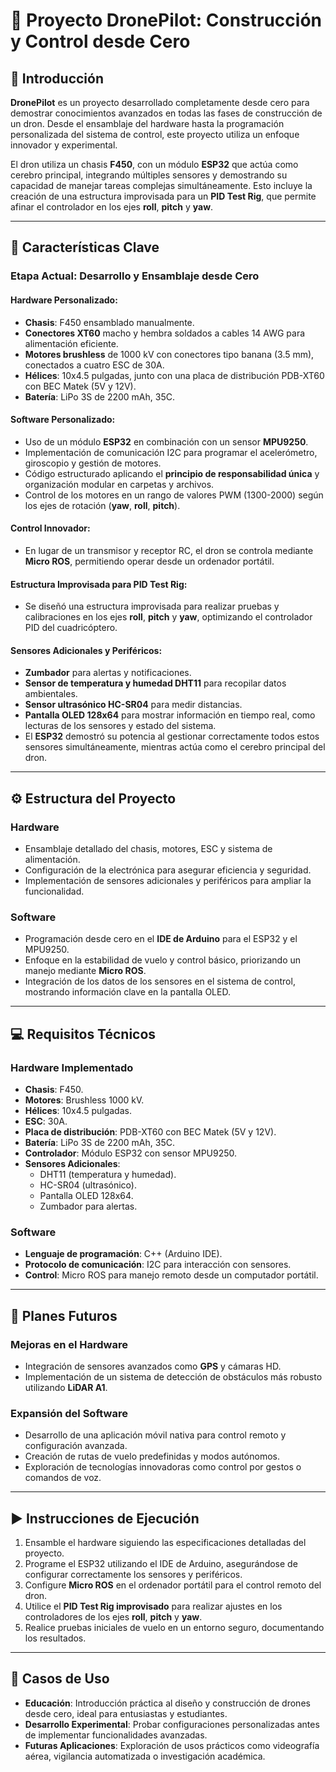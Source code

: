 # 🚀 Proyecto DronePilot: Construcción y Control desde Cero  

## 📝 Introducción  
**DronePilot** es un proyecto desarrollado completamente desde cero para demostrar conocimientos avanzados en todas las fases de construcción de un dron. Desde el ensamblaje del hardware hasta la programación personalizada del sistema de control, este proyecto utiliza un enfoque innovador y experimental.  

El dron utiliza un chasis **F450**, con un módulo **ESP32** que actúa como cerebro principal, integrando múltiples sensores y demostrando su capacidad de manejar tareas complejas simultáneamente. Esto incluye la creación de una estructura improvisada para un **PID Test Rig**, que permite afinar el controlador en los ejes **roll**, **pitch** y **yaw**.  

---

## 🌟 Características Clave  

### Etapa Actual: Desarrollo y Ensamblaje desde Cero  

#### Hardware Personalizado:  
- **Chasis**: F450 ensamblado manualmente.  
- **Conectores XT60** macho y hembra soldados a cables 14 AWG para alimentación eficiente.  
- **Motores brushless** de 1000 kV con conectores tipo banana (3.5 mm), conectados a cuatro ESC de 30A.  
- **Hélices**: 10x4.5 pulgadas, junto con una placa de distribución PDB-XT60 con BEC Matek (5V y 12V).  
- **Batería**: LiPo 3S de 2200 mAh, 35C.  

#### Software Personalizado:  
- Uso de un módulo **ESP32** en combinación con un sensor **MPU9250**.  
- Implementación de comunicación I2C para programar el acelerómetro, giroscopio y gestión de motores.  
- Código estructurado aplicando el **principio de responsabilidad única** y organización modular en carpetas y archivos.  
- Control de los motores en un rango de valores PWM (1300-2000) según los ejes de rotación (**yaw**, **roll**, **pitch**).  

#### Control Innovador:  
- En lugar de un transmisor y receptor RC, el dron se controla mediante **Micro ROS**, permitiendo operar desde un ordenador portátil.  

#### Estructura Improvisada para PID Test Rig:  
- Se diseñó una estructura improvisada para realizar pruebas y calibraciones en los ejes **roll**, **pitch** y **yaw**, optimizando el controlador PID del cuadricóptero.  

#### Sensores Adicionales y Periféricos:  
- **Zumbador** para alertas y notificaciones.  
- **Sensor de temperatura y humedad DHT11** para recopilar datos ambientales.  
- **Sensor ultrasónico HC-SR04** para medir distancias.  
- **Pantalla OLED 128x64** para mostrar información en tiempo real, como lecturas de los sensores y estado del sistema. 
- El **ESP32** demostró su potencia al gestionar correctamente todos estos sensores simultáneamente, mientras actúa como el cerebro principal del dron.  

---

## ⚙️ Estructura del Proyecto  

### Hardware  
- Ensamblaje detallado del chasis, motores, ESC y sistema de alimentación.  
- Configuración de la electrónica para asegurar eficiencia y seguridad.  
- Implementación de sensores adicionales y periféricos para ampliar la funcionalidad.  

### Software  
- Programación desde cero en el **IDE de Arduino** para el ESP32 y el MPU9250.  
- Enfoque en la estabilidad de vuelo y control básico, priorizando un manejo mediante **Micro ROS**.  
- Integración de los datos de los sensores en el sistema de control, mostrando información clave en la pantalla OLED.  

---

## 💻 Requisitos Técnicos  

### Hardware Implementado  
- **Chasis**: F450.  
- **Motores**: Brushless 1000 kV.  
- **Hélices**: 10x4.5 pulgadas.  
- **ESC**: 30A.  
- **Placa de distribución**: PDB-XT60 con BEC Matek (5V y 12V).  
- **Batería**: LiPo 3S de 2200 mAh, 35C.  
- **Controlador**: Módulo ESP32 con sensor MPU9250.  
- **Sensores Adicionales**:  
  - DHT11 (temperatura y humedad).  
  - HC-SR04 (ultrasónico).  
  - Pantalla OLED 128x64.  
  - Zumbador para alertas.  

### Software  
- **Lenguaje de programación**: C++ (Arduino IDE).  
- **Protocolo de comunicación**: I2C para interacción con sensores.  
- **Control**: Micro ROS para manejo remoto desde un computador portátil.  

---

## 🌟 Planes Futuros  

### Mejoras en el Hardware  
- Integración de sensores avanzados como **GPS** y cámaras HD.  
- Implementación de un sistema de detección de obstáculos más robusto utilizando **LiDAR A1**.  

### Expansión del Software  
- Desarrollo de una aplicación móvil nativa para control remoto y configuración avanzada.  
- Creación de rutas de vuelo predefinidas y modos autónomos.  
- Exploración de tecnologías innovadoras como control por gestos o comandos de voz.  

---

## ▶️ Instrucciones de Ejecución  

1. Ensamble el hardware siguiendo las especificaciones detalladas del proyecto.  
2. Programe el ESP32 utilizando el IDE de Arduino, asegurándose de configurar correctamente los sensores y periféricos.  
3. Configure **Micro ROS** en el ordenador portátil para el control remoto del dron.  
4. Utilice el **PID Test Rig improvisado** para realizar ajustes en los controladores de los ejes **roll**, **pitch** y **yaw**.  
5. Realice pruebas iniciales de vuelo en un entorno seguro, documentando los resultados.  

---

## 🔎 Casos de Uso  

- **Educación**: Introducción práctica al diseño y construcción de drones desde cero, ideal para entusiastas y estudiantes.  
- **Desarrollo Experimental**: Probar configuraciones personalizadas antes de implementar funcionalidades avanzadas.  
- **Futuras Aplicaciones**: Exploración de usos prácticos como videografía aérea, vigilancia automatizada o investigación académica.  
